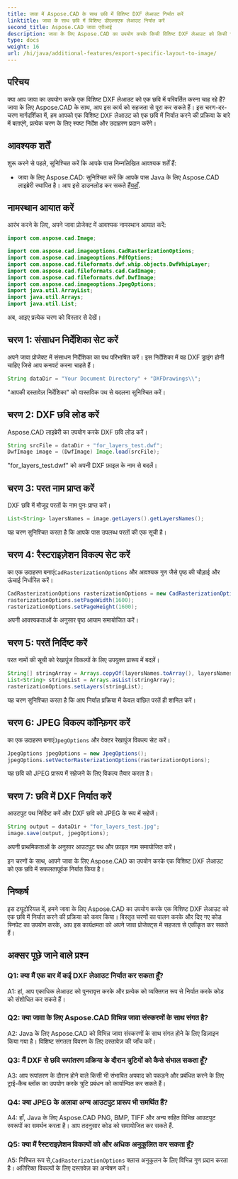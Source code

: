 ```yaml
---
title: जावा में Aspose.CAD के साथ छवि में विशिष्ट DXF लेआउट निर्यात करें
linktitle: जावा के साथ छवि में विशिष्ट डीएक्सएफ लेआउट निर्यात करें
second_title: Aspose.CAD जावा एपीआई
description: जावा के लिए Aspose.CAD का उपयोग करके किसी विशिष्ट DXF लेआउट को किसी छवि में निर्यात करना सीखें। निर्बाध एकीकरण के लिए हमारी चरण-दर-चरण मार्गदर्शिका का पालन करें।
type: docs
weight: 16
url: /hi/java/additional-features/export-specific-layout-to-image/
---
```

## परिचय

क्या आप जावा का उपयोग करके एक विशिष्ट DXF लेआउट को एक छवि में परिवर्तित करना चाह रहे हैं? जावा के लिए Aspose.CAD के साथ, आप इस कार्य को सहजता से पूरा कर सकते हैं। इस चरण-दर-चरण मार्गदर्शिका में, हम आपको एक विशिष्ट DXF लेआउट को एक छवि में निर्यात करने की प्रक्रिया के बारे में बताएंगे, प्रत्येक चरण के लिए स्पष्ट निर्देश और उदाहरण प्रदान करेंगे।

## आवश्यक शर्तें

शुरू करने से पहले, सुनिश्चित करें कि आपके पास निम्नलिखित आवश्यक शर्तें हैं:

-  जावा के लिए Aspose.CAD: सुनिश्चित करें कि आपके पास Java के लिए Aspose.CAD लाइब्रेरी स्थापित है। आप इसे डाउनलोड कर सकते हैं[यहाँ](https://releases.aspose.com/cad/java/).

## नामस्थान आयात करें

आरंभ करने के लिए, अपने जावा प्रोजेक्ट में आवश्यक नामस्थान आयात करें:

```java
import com.aspose.cad.Image;

import com.aspose.cad.imageoptions.CadRasterizationOptions;
import com.aspose.cad.imageoptions.PdfOptions;
import com.aspose.cad.fileformats.dwf.whip.objects.DwfWhipLayer;
import com.aspose.cad.fileformats.cad.CadImage;
import com.aspose.cad.fileformats.dwf.DwfImage;
import com.aspose.cad.imageoptions.JpegOptions;
import java.util.ArrayList;
import java.util.Arrays;
import java.util.List;
```

अब, आइए प्रत्येक चरण को विस्तार से देखें।

## चरण 1: संसाधन निर्देशिका सेट करें

अपने जावा प्रोजेक्ट में संसाधन निर्देशिका का पथ परिभाषित करें। इस निर्देशिका में वह DXF ड्राइंग होनी चाहिए जिसे आप कनवर्ट करना चाहते हैं।

```java
String dataDir = "Your Document Directory" + "DXFDrawings\\";
```

"आपकी दस्तावेज़ निर्देशिका" को वास्तविक पथ से बदलना सुनिश्चित करें।

## चरण 2: DXF छवि लोड करें

Aspose.CAD लाइब्रेरी का उपयोग करके DXF छवि लोड करें।

```java
String srcFile = dataDir + "for_layers_test.dwf";
DwfImage image = (DwfImage) Image.load(srcFile);
```

"for_layers_test.dwf" को अपनी DXF फ़ाइल के नाम से बदलें।

## चरण 3: परत नाम प्राप्त करें

DXF छवि में मौजूद परतों के नाम पुनः प्राप्त करें।

```java
List<String> layersNames = image.getLayers().getLayersNames();
```

यह चरण सुनिश्चित करता है कि आपके पास उपलब्ध परतों की एक सूची है।

## चरण 4: रैस्टराइज़ेशन विकल्प सेट करें

 का एक उदाहरण बनाएं`CadRasterizationOptions` और आवश्यक गुण जैसे पृष्ठ की चौड़ाई और ऊंचाई निर्धारित करें।

```java
CadRasterizationOptions rasterizationOptions = new CadRasterizationOptions();
rasterizationOptions.setPageWidth(1600);
rasterizationOptions.setPageHeight(1600);
```

अपनी आवश्यकताओं के अनुसार पृष्ठ आयाम समायोजित करें।

## चरण 5: परतें निर्दिष्ट करें

परत नामों की सूची को रेखापुंज विकल्पों के लिए उपयुक्त प्रारूप में बदलें।

```java
String[] stringArray = Arrays.copyOf(layersNames.toArray(), layersNames.toArray().length, String[].class);
List<String> stringList = Arrays.asList(stringArray);
rasterizationOptions.setLayers(stringList);
```

यह चरण सुनिश्चित करता है कि आप निर्यात प्रक्रिया में केवल वांछित परतें ही शामिल करें।

## चरण 6: JPEG विकल्प कॉन्फ़िगर करें

 का एक उदाहरण बनाएं`JpegOptions` और वेक्टर रेखापुंज विकल्प सेट करें।

```java
JpegOptions jpegOptions = new JpegOptions();
jpegOptions.setVectorRasterizationOptions(rasterizationOptions);
```

यह छवि को JPEG प्रारूप में सहेजने के लिए विकल्प तैयार करता है।

## चरण 7: छवि में DXF निर्यात करें

आउटपुट पथ निर्दिष्ट करें और DXF छवि को JPEG के रूप में सहेजें।

```java
String output = dataDir + "for_layers_test.jpg";
image.save(output, jpegOptions);
```

अपनी प्राथमिकताओं के अनुसार आउटपुट पथ और फ़ाइल नाम समायोजित करें।

इन चरणों के साथ, आपने जावा के लिए Aspose.CAD का उपयोग करके एक विशिष्ट DXF लेआउट को एक छवि में सफलतापूर्वक निर्यात किया है।

## निष्कर्ष

इस ट्यूटोरियल में, हमने जावा के लिए Aspose.CAD का उपयोग करके एक विशिष्ट DXF लेआउट को एक छवि में निर्यात करने की प्रक्रिया को कवर किया। विस्तृत चरणों का पालन करके और दिए गए कोड स्निपेट का उपयोग करके, आप इस कार्यक्षमता को अपने जावा प्रोजेक्ट्स में सहजता से एकीकृत कर सकते हैं।

## अक्सर पूछे जाने वाले प्रश्न

### Q1: क्या मैं एक बार में कई DXF लेआउट निर्यात कर सकता हूँ?

A1: हां, आप एकाधिक लेआउट को पुनरावृत्त करके और प्रत्येक को व्यक्तिगत रूप से निर्यात करके कोड को संशोधित कर सकते हैं।

### Q2: क्या जावा के लिए Aspose.CAD विभिन्न जावा संस्करणों के साथ संगत है?

A2: Java के लिए Aspose.CAD को विभिन्न जावा संस्करणों के साथ संगत होने के लिए डिज़ाइन किया गया है। विशिष्ट संगतता विवरण के लिए दस्तावेज़ की जाँच करें।

### Q3: मैं DXF से छवि रूपांतरण प्रक्रिया के दौरान त्रुटियों को कैसे संभाल सकता हूँ?

A3: आप रूपांतरण के दौरान होने वाले किसी भी संभावित अपवाद को पकड़ने और प्रबंधित करने के लिए ट्राई-कैच ब्लॉक का उपयोग करके त्रुटि प्रबंधन को कार्यान्वित कर सकते हैं।

### Q4: क्या JPEG के अलावा अन्य आउटपुट प्रारूप भी समर्थित हैं?

A4: हाँ, Java के लिए Aspose.CAD PNG, BMP, TIFF और अन्य सहित विभिन्न आउटपुट स्वरूपों का समर्थन करता है। आप तदनुसार कोड को समायोजित कर सकते हैं.

### Q5: क्या मैं रैस्टराइज़ेशन विकल्पों को और अधिक अनुकूलित कर सकता हूँ?

 A5: निश्चित रूप से,`CadRasterizationOptions` क्लास अनुकूलन के लिए विभिन्न गुण प्रदान करता है। अतिरिक्त विकल्पों के लिए दस्तावेज़ का अन्वेषण करें।